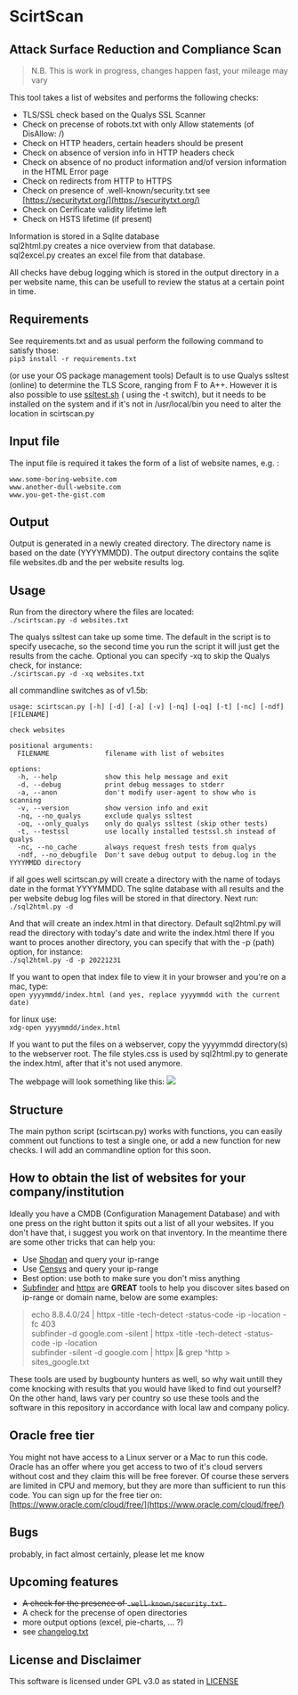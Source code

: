 # ScirtScan
## Attack Surface Reduction and Compliance Scan  

> N.B. This is work in progress, changes happen fast, your mileage may vary

This tool takes a list of websites and performs the following checks:

* TLS/SSL check based on the Qualys SSL Scanner
* Check on precense of robots.txt with only Allow statements (of DisAllow: /)
* Check on HTTP headers, certain headers should be present
* Check on absence of version info in HTTP headers check
* Check on absence of no product information and/of version information in the HTML Error page
* Check on redirects from HTTP to HTTPS
* Check on presence of .well-known/security.txt see [https://securitytxt.org/](https://securitytxt.org/)
* Check on Cerificate validity lifetime left
* Check on HSTS lifetime (if present)

Information is stored in a Sqlite database  
sql2html.py creates a nice overview from that database.  
sql2excel.py creates an excel file from that database.  
  
All checks have debug logging which is stored in the output directory in a per website name, 
this can be usefull to review the status at a certain point in time.

## Requirements
See requirements.txt and as usual perform the following command to satisfy those:  
`pip3 install -r requirements.txt`
 
(or use your OS package management tools)
Default is to use Qualys ssltest (online) to determine the TLS Score, ranging from F to A++. However it is also possible to use [ssltest.sh](https://github.com/drwetter/testssl.sh) ( using the -t switch), but it needs to be installed on the system and if it's not in /usr/local/bin you need to alter the location in scirtscan.py 

## Input file
The input file is required it takes the form of a list of website names, e.g. :  

```
www.some-boring-website.com
www.another-dull-website.com
www.you-get-the-gist.com
``` 

## Output
Output is generated in a newly created directory. The directory name is based on the date (YYYYMMDD). The output directory contains the sqlite file websites.db and the per website results log. 

## Usage
Run from the directory where the files are located:  
`./scirtscan.py -d websites.txt`

The qualys ssltest can take up some time. The default in the script is to specify usecache, so the second time you run the script it will just get the results from the cache. Optional you can specify -xq to skip the Qualys check, for instance:  
`./scirtscan.py -d -xq websites.txt`

all commandline switches as of v1.5b:  

```
usage: scirtscan.py [-h] [-d] [-a] [-v] [-nq] [-oq] [-t] [-nc] [-ndf] [FILENAME]

check websites

positional arguments:
  FILENAME              filename with list of websites

options:
  -h, --help            show this help message and exit
  -d, --debug           print debug messages to stderr
  -a, --anon            don't modify user-agent to show who is scanning
  -v, --version         show version info and exit
  -nq, --no_qualys      exclude qualys ssltest
  -oq, --only_qualys    only do qualys ssltest (skip other tests)
  -t, --testssl         use locally installed testssl.sh instead of qualys
  -nc, --no_cache       always request fresh tests from qualys
  -ndf, --no_debugfile  Don't save debug output to debug.log in the YYYYMMDD directory
```

if all goes well scirtscan.py will create a directory with the name of todays date in the format YYYYMMDD. The sqlite database with all results and the per website debug log files will be stored in that directory. Next run:  
`./sql2html.py -d`

And that will create an index.html in that directory. Default sql2html.py will read the directory with today's date and write the index.html there If you want to proces another directory, you can specify that with the -p (path) option, for instance:  
`./sql2html.py -d -p 20221231`

If you want to open that index file to view it in your browser and you're on a mac, type:  
`open yyyymmdd/index.html (and yes, replace yyyymmdd with the current date)`

for linux use:  
`xdg-open yyyymmdd/index.html`

If you want to put the files on a webserver, copy the yyyymmdd directory(s) to the webserver root. The file styles.css is used by sql2html.py to generate the index.html, after that it's not used anymore.

The webpage will look something like this:
![](https://raw.githubusercontent.com/beamzer/ScirtScan/main/scirtscan-table.png)

## Structure
The main python script (scirtscan.py) works with functions, you can easily comment out functions to test a single one, or add a new function for new checks. I will add an commandline option for this soon. 

## How to obtain the list of websites for your company/institution
Ideally you have a CMDB (Configuration Management Database) and with one press on the right button it spits out a list of all your websites. If you don't have that, i suggest you work on that inventory. In the meantime there are some other tricks that can help you:

* Use [Shodan](https://www.shodan.io/) and query your ip-range
* Use [Censys](https://censys.io/) and query your ip-range
* Best option: use both to make sure you don't miss anything
* [Subfinder](https://github.com/projectdiscovery/subfinder) and [httpx](https://github.com/projectdiscovery/httpx) are **GREAT** tools to help you discover sites based on ip-range or domain name, below are some examples:

> echo 8.8.4.0/24 | httpx -title -tech-detect -status-code -ip -location -fc 403  
> subfinder -d google.com -silent | httpx -title -tech-detect -status-code -ip -location  
> subfinder -silent -d google.com | httpx |& grep ^http > sites_google.txt
 
These tools are used by bugbounty hunters as well, so why wait untill they come knocking with results that you would have liked to find out yourself? On the other hand, laws vary per country so use these tools and the software in this repository in accordance with local law and company policy.

## Oracle free tier
You might not have access to a Linux server or a Mac to run this code. Oracle has an offer where you get access to two of it's cloud servers without cost and they claim this will be free forever. Of course these servers are limited in CPU and memory, but they are more than sufficient to run this code. You can sign up for the free tier on: [https://www.oracle.com/cloud/free/](https://www.oracle.com/cloud/free/)

## Bugs
probably, in fact almost certainly, please let me know

## Upcoming features
* ~~A check for the presence of `.well-known/security.txt `~~
* A check for the precense of open directories
* more output options (excel, pie-charts, ... ?)
* see [changelog.txt](https://github.com/beamzer/ScirtScan/blob/main/changelog.txt)
 

## License and Disclaimer
This software is licensed under GPL v3.0 as stated in [LICENSE](https://github.com/beamzer/ScirtScan/blob/main/LICENSE)
